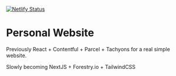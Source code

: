 [![Netlify Status](https://api.netlify.com/api/v1/badges/42eccb33-2088-40d9-8196-1719f6d9f62e/deploy-status)](https://app.netlify.com/sites/perfectlycromulent/deploys)

# Personal Website


Previously React + Contentful + Parcel + Tachyons for a real simple website.

Slowly becoming NextJS + Forestry.io + TailwindCSS
